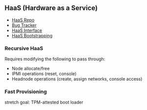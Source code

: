 ## HaaS (Hardware as a Service)
 -  [HaaS Repo](https://github.com/CCI-MOC/haas)
 -  [Bug Tracker](https://github.com/CCI-MOC/Haas/issues)
 -  [HaaS Interface](Haas-interface.html)
 -  [HaaS Bootstrapping](HaaS-bootstrapping.html)

### Recursive HaaS
Requires modifying the following to pass through:
 -  Node allocate/free
 -  IPMI operations (reset, console)
 -  Headnode operations (create, assign networks, console access)

### Fast Provisioning 
stretch goal: TPM-attested boot loader
